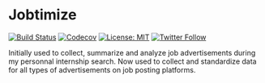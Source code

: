 # Jobtimize

[![Build Status](https://img.shields.io/travis/com/Lrakotoson/Jobtimize/master.svg?style=for-the-badge&logo=Travis-CI&logoColor=white)](https://travis-ci.com/Lrakotoson/Jobtimize)
[![Codecov](https://img.shields.io/codecov/c/gh/Lrakotoson/Jobtimize?logo=Codecov&style=for-the-badge)](https://codecov.io/gh/Lrakotoson/Jobtimize/)
[![License: MIT](https://img.shields.io/badge/License-MIT-yellow.svg?style=for-the-badge)](https://opensource.org/licenses/MIT)
[![Twitter Follow](https://img.shields.io/twitter/follow/Lrakotoson1?label=Lrakotoson1&style=for-the-badge&logo=Twitter)](https://twitter.com/Lrakotoson1)

Initially used to collect, summarize and analyze job advertisements during my personnal internship search.
Now used to collect and standardize data for all types of advertisements on job posting platforms.
